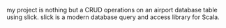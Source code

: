 my project is nothing but a CRUD operations on an airport database table using slick.
slick is a modern database query and access library for Scala.  
